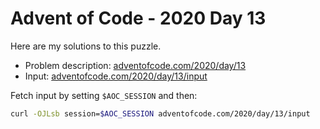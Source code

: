 # Advent of Code - 2020 Day 13
Here are my solutions to this puzzle.

* Problem description: [adventofcode.com/2020/day/13](https://adventofcode.com/2020/day/13)
* Input: [adventofcode.com/2020/day/13/input](https://adventofcode.com/2020/day/13/input)

Fetch input by setting `$AOC_SESSION` and then:
```bash
curl -OJLsb session=$AOC_SESSION adventofcode.com/2020/day/13/input
```
